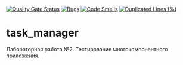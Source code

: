 
[![Quality Gate Status](https://sonarcloud.io/api/project_badges/measure?project=ipaingo_task_manager&metric=alert_status)](https://sonarcloud.io/summary/new_code?id=ipaingo_task_manager)
[![Bugs](https://sonarcloud.io/api/project_badges/measure?project=ipaingo_task_manager&metric=bugs)](https://sonarcloud.io/summary/new_code?id=ipaingo_task_manager)
[![Code Smells](https://sonarcloud.io/api/project_badges/measure?project=ipaingo_task_manager&metric=code_smells)](https://sonarcloud.io/summary/new_code?id=ipaingo_task_manager)
[![Duplicated Lines (%)](https://sonarcloud.io/api/project_badges/measure?project=ipaingo_task_manager&metric=duplicated_lines_density)](https://sonarcloud.io/summary/new_code?id=ipaingo_task_manager)
# task_manager
Лабораторная работа №2. Тестирование многокомпонентного приложения.
